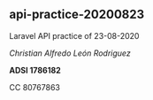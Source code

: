 ## api-practice-20200823
Laravel API practice of 23-08-2020

*Christian Alfredo León Rodriguez*

**ADSI 1786182**

CC 80767863
